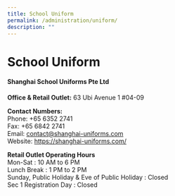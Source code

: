 ```yaml
---
title: School Uniform
permalink: /administration/uniform/
description: ""
---
```

School Uniform
==============

  

#### Shanghai School Uniforms Pte Ltd

**Office &amp; Retail Outlet:**&nbsp;63 Ubi Avenue 1 #04-09

**Contact Numbers:**<br>
Phone: +65 6352 2741<br>
Fax: +65 6842 2741<br>
Email:&nbsp;contact@shanghai-uniforms.com<br>
Website: https://shanghai-uniforms.com/

**Retail Outlet Operating Hours**<br>
Mon-Sat : 10 AM to 6 PM<br>
Lunch Break : 1 PM to 2 PM<br>
Sunday, Public Holiday &amp; Eve of Public Holiday : Closed<br>
Sec 1 Registration Day : Closed